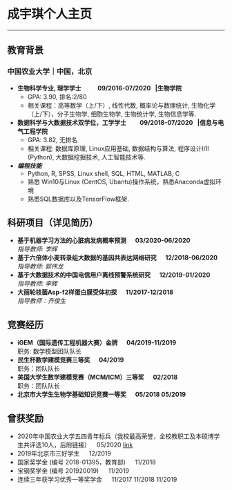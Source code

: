 # 成宇琪个人主页
---
## 教育背景

### 中国农业大学｜中国，北京 
- **生物科学专业, 理学学士 &emsp; &emsp; 09/2016-07/2020 &ensp;|生物学院**
  - GPA: 3.90, 排名:2/80
  - 相关课程：高等数学（上/下）, 线性代数, 概率论与数理统计, 生物化学（上/下），分子生物学, 细胞生物学, 生物统计学, 生物信息学等.
- **数据科学与大数据技术双学位，工学学士&emsp;&emsp; 09/2018-07/2020 &ensp;|信息与电气工程学院**
  - GPA: 3.82, 无排名
  - 相关课程: 数据库原理, Linux应用基础, 数据结构与算法, 程序设计I/II (Python), 大数据挖掘技术, 人工智能技术等.
- ***编程技能***
  - Python, R, SPSS, Linux shell, SQL, HTML, MATLAB, C
  - 熟悉 Win10与Linux (CentOS, Ubantu)操作系统，熟悉Anaconda虚拟环境
  - 熟悉SQL数据库以及TensorFlow框架.

## 科研项目（详见简历）

- **基于机器学习方法的心脏病发病概率预测 &emsp; 03/2020-06/2020** 
<br>*指导教师: 李辉*
- **基于六倍体小麦转录组大数据的基因共表达网络研究 &emsp; 12/2018-06/2020** 
<br>*指导教师: 郭伟龙*
- **基于大数据技术的中国电信用户离线预警系统研究 &emsp; 12/2019-01/2020**
<br>*指导教师: 李辉*
- **大丽轮枝菌Asp-f2样蛋白膜受体初探 &emsp; 11/2017-12/2018**
<br>*指导教师：齐俊生*

## 竞赛经历

- **iGEM（国际遗传工程机器大赛）金牌 &emsp; 04/2019-11/2019**  <br> 职务: 数学模型团队队长
- **民生杯数学建模竞赛三等奖 &emsp; 04/2019** <br> 职务：团队队长
- **美国大学生数学建模竞赛（MCM/ICM）三等奖 &emsp; 02/2018** <br> 职务：团队队长
- **北京市大学生生物学基础知识竞赛一等奖 &emsp; 05/2018 05/2019**

## 曾获奖励

- 2020年中国农业大学五四青年标兵（我校最高荣誉，全校教职工及本硕博学生共评选10人，后附链接） &ensp; 05/2020 [link](http://news.cau.edu.cn/art/2020/4/27/art_8769_677104.html)
- 2019年北京市三好学生 &emsp; 12/2019
- 国家奖学金 (编号 2018-01395，教育部) &emsp; 11/2018
- 宝钢奖学金 (编号 201920019) &emsp; 11/2019
- 连续三年获学习优秀一等奖学金 &emsp; 11/2017 11/2018 11/2019
